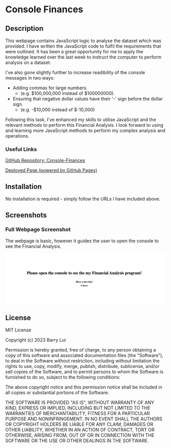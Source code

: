 # Console Finances

## Description 

This webpage contains JavaScript logic to analyse the dataset which was provided. I have written the JavaScript code to fulfil the requirements that were outlined. It has been a great opportunity for me to apply the knowledge learned over the last week to instruct the computer to perform analysis on a dataset.

I've also gone slightly further to increase readibility of the console messages in two ways:
* Adding commas for large numbers.
    * (e.g. \$100,000,000 instead of $100000000).
* Ensuring that negative dollar values have their '-' sign before the dollar sign.
    * (e.g. -\$10,000 instead of \$-10,000)


Following this task, I've enhanced my skills to utilise JavaScript and the relevant methods to perform this Financial Analysis. I look forward to using and learning more JavaScript methods to perform my complex analysis and operations.

### Useful Links
[GitHub Repository: Console-Finances](https://github.com/barrylui88/04-Console-Finances/)

[Deployed Page (powered by GitHub Pages)](https://barrylui88.github.io/04-Console-Finances/)

## Installation

No installation is required - simply follow the URLs I have included above.


## Screenshots

### Full Webpage Screenshot
The webpage is basic, however it guides the user to open the console to see the Financial Analysis.

![Full Screenshot of Normal Webpage](./images/full-webpage-screenshot.png)

## License

MIT License

Copyright (c) 2023 Barry Lui

Permission is hereby granted, free of charge, to any person obtaining a copy
of this software and associated documentation files (the "Software"), to deal
in the Software without restriction, including without limitation the rights
to use, copy, modify, merge, publish, distribute, sublicense, and/or sell
copies of the Software, and to permit persons to whom the Software is
furnished to do so, subject to the following conditions:

The above copyright notice and this permission notice shall be included in all
copies or substantial portions of the Software.

THE SOFTWARE IS PROVIDED "AS IS", WITHOUT WARRANTY OF ANY KIND, EXPRESS OR
IMPLIED, INCLUDING BUT NOT LIMITED TO THE WARRANTIES OF MERCHANTABILITY,
FITNESS FOR A PARTICULAR PURPOSE AND NONINFRINGEMENT. IN NO EVENT SHALL THE
AUTHORS OR COPYRIGHT HOLDERS BE LIABLE FOR ANY CLAIM, DAMAGES OR OTHER
LIABILITY, WHETHER IN AN ACTION OF CONTRACT, TORT OR OTHERWISE, ARISING FROM,
OUT OF OR IN CONNECTION WITH THE SOFTWARE OR THE USE OR OTHER DEALINGS IN THE
SOFTWARE.